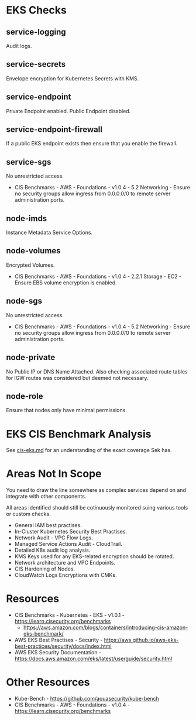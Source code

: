 # EKS Checks

## service-logging
Audit logs.

## service-secrets
Envelope encryption for Kubernetes Secrets with KMS.

## service-endpoint
Private Endpoint enabled. Public Endpoint disabled.

## service-endpoint-firewall
If a public EKS endpoint exists then ensure that you enable the firewall.

## service-sgs
No unrestricted access.

* CIS Benchmarks - AWS - Foundations - v1.0.4 - 5.2 Networking - Ensure no security groups allow ingress from 0.0.0.0/0 to remote server administration ports.

## node-imds
Instance Metadata Service Options.

## node-volumes
Encrypted Volumes.

* CIS Benchmarks - AWS - Foundations - v1.0.4 - 2.2.1 Storage - EC2 - Ensure EBS volume encryption is enabled.

## node-sgs
No unrestricted access.

* CIS Benchmarks - AWS - Foundations - v1.0.4 - 5.2 Networking - Ensure no security groups allow ingress from 0.0.0.0/0 to remote server administration ports.

## node-private
No Public IP or DNS Name Attached. Also checking associated route tables for IGW routes was considered but deemed not necessary.

## node-role
Ensure that nodes only have minimal permissions.


# EKS CIS Benchmark Analysis
See [cis-eks.md](cis-eks.md) for an understanding of the exact coverage Sek has.


# Areas Not In Scope
You need to draw the line somewhere as complex services depend on and integrate with other components.

All areas identified should still be cotinuously monitored suing various tools or custom checks.

* General IAM best practises.
* In-Cluster Kubernetes Security Best Practises.
* Network Audit - VPC Flow Logs.
* Managed Service Actions Audit - CloudTrail.
* Detailed K8s audit log analysis.
* KMS Keys used for any EKS-related encryption should be rotated.
* Network architecture and VPC Endpoints.
* CIS Hardening of Nodes.
* CloudWatch Logs Encryptions with CMKs.


# Resources
* CIS Benchmarks - Kubernetes - EKS - v1.0.1 - https://learn.cisecurity.org/benchmarks
    * https://aws.amazon.com/blogs/containers/introducing-cis-amazon-eks-benchmark/
* AWS EKS Best Practises - Security - https://aws.github.io/aws-eks-best-practices/security/docs/index.html
* AWS EKS Security Documentation - https://docs.aws.amazon.com/eks/latest/userguide/security.html


# Other Resources
* Kube-Bench - https://github.com/aquasecurity/kube-bench
* CIS Benchmarks - AWS - Foundations - v1.0.4 - https://learn.cisecurity.org/benchmarks
